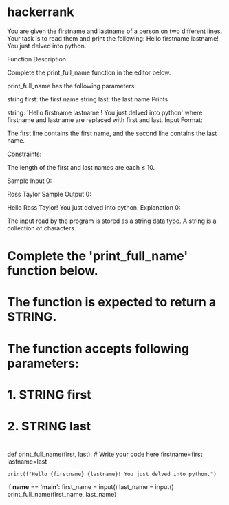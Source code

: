 # hackerrank
You are given the firstname and lastname of a person on two different lines. Your task is to read them and print the following:
Hello firstname lastname! You just delved into python.

Function Description

Complete the print_full_name function in the editor below.

print_full_name has the following parameters:

string first: the first name
string last: the last name
Prints

string: 'Hello firstname lastname ! You just delved into python' where firstname and lastname are replaced with first and last.
Input Format:

The first line contains the first name, and the second line contains the last name.

Constraints:

The length of the first and last names are each ≤ 10.

Sample Input 0:

Ross
Taylor
Sample Output 0:

Hello Ross Taylor! You just delved into python.
Explanation 0:

The input read by the program is stored as a string data type. A string is a collection of characters.



#
# Complete the 'print_full_name' function below.
#
# The function is expected to return a STRING.
# The function accepts following parameters:
#  1. STRING first
#  2. STRING last
#

def print_full_name(first, last):
    # Write your code here
    firstname=first
    lastname=last
    
    print(f"Hello {firstname} {lastname}! You just delved into python.")
   


if __name__ == '__main__':
    first_name = input()
    last_name = input()
    print_full_name(first_name, last_name)

